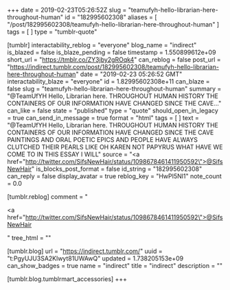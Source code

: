 +++
date = 2019-02-23T05:26:52Z
slug = "teamufyh-hello-librarian-here-throughout-human"
id = "182995602308"
aliases = [ "/post/182995602308/teamufyh-hello-librarian-here-throughout-human" ]
tags = [ ]
type = "tumblr-quote"

[tumblr]
interactability_reblog = "everyone"
blog_name = "indirect"
is_blazed = false
is_blaze_pending = false
timestamp = 1.550899612e+09
short_url = "https://tmblr.co/ZY3jby2gROqk4"
can_reblog = false
post_url = "https://indirect.tumblr.com/post/182995602308/teamufyh-hello-librarian-here-throughout-human"
date = "2019-02-23 05:26:52 GMT"
interactability_blaze = "everyone"
id = 1.82995602308e+11
can_blaze = false
slug = "teamufyh-hello-librarian-here-throughout-human"
summary = "@TeamUfYH Hello, Librarian here. THROUGHOUT HUMAN HISTORY THE CONTAINERS OF OUR INFORMATION HAVE CHANGED SINCE THE CAVE..."
can_like = false
state = "published"
type = "quote"
should_open_in_legacy = true
can_send_in_message = true
format = "html"
tags = [ ]
text = "@TeamUfYH Hello, Librarian here. THROUGHOUT HUMAN HISTORY THE CONTAINERS OF OUR INFORMATION HAVE CHANGED SINCE THE CAVE PAINTINGS AND ORAL POETIC EPICS AND PEOPLE HAVE ALWAYS CLUTCHED THEIR PEARLS LIKE OH KAREN NOT PAPYRUS WHAT HAVE WE COME TO IN THIS ESSAY I WILL"
source = "<a href=\"http://twitter.com/SifsNewHair/status/1098678461411950592\">@SifsNewHair</a>"
is_blocks_post_format = false
id_string = "182995602308"
can_reply = false
display_avatar = true
reblog_key = "HwPI5Nl1"
note_count = 0.0

[tumblr.reblog]
comment = "<p><a href=\"http://twitter.com/SifsNewHair/status/1098678461411950592\">@SifsNewHair</a></p>"
tree_html = ""

[tumblr.blog]
url = "https://indirect.tumblr.com/"
uuid = "t:PgyUJU3SA2Klwyt81UWAwQ"
updated = 1.738205153e+09
can_show_badges = true
name = "indirect"
title = "indirect"
description = ""

[tumblr.blog.tumblrmart_accessories]
+++
